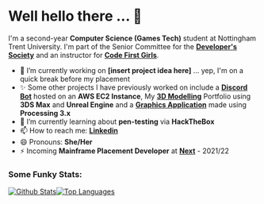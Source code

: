 # Well hello there ... 👋
I'm a second-year **Computer Science (Games Tech)** student at Nottingham Trent University. I'm part of the Senior Committee for the [**Developer's Society**](https://github.com/NTUDevSoc) and an instructor for [**Code First Girls**](https://codefirstgirls.org.uk/).

- 🔭 I’m currently working on **[insert project idea here]** ... yep, I'm on a quick break before my placement
- ✨ Some other projects I have previously worked on include a **[Discord Bot](https://github.com/Hannah-Ashna/Discord-Bot)** hosted on an **AWS EC2 Instance**, My **[3D Modelling](https://github.com/Hannah-Ashna/3D-Modelling-Portfolio)** Portfolio using **3DS Max** and **Unreal Engine** and a **[Graphics Application](https://github.com/Hannah-Ashna/Graphics-Application)** made using **Processing 3.x**
- 🌱 I’m currently learning about **pen-testing** via **HackTheBox**
- 📫 How to reach me: [**Linkedin**](https://www.linkedin.com/in/hannah-ashna-jacob/)
- 😄 Pronouns: **She/Her**
- ⚡ Incoming **Mainframe Placement Developer** at [**Next**](https://www.next.co.uk/) - 2021/22
 
### Some Funky Stats:
[![Github Stats](https://github-readme-stats.vercel.app/api?username=hannah-ashna&show_icons=true&count_private=true&theme=vision-friendly-dark&hide_border=true&custom_title=Github%20Stats&line_height=24)](https://github.com/anuraghazra/github-readme-stats)[![Top Languages](https://github-readme-stats.vercel.app/api/top-langs/?username=hannah-ashna&show_icons=true&hide_border=true&theme=vision-friendly-dark&langs_count=8&hide=ShaderLab,HLSL,ASP.NET,JavaScript,D,Makefile,QMake,C,Kotlin&layout=compact&custom_title=Top%20Languages)](https://github.com/anuraghazra/github-readme-stats)


<!--
**Hannah-Ashna/Hannah-Ashna** is a ✨ _special_ ✨ repository because its `README.md` (this file) appears on your GitHub profile.
Here are some ideas to get you started:
- 👯 I’m looking to collaborate on ...
- 🤔 I’m looking for help with ...
-  Fun fact:
-->
